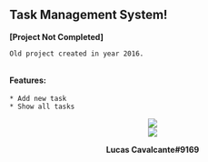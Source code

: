 ## Task Management System!

**[Project Not Completed]**

`Old project created in year 2016.` <br> <br>

**Features:** <br> <br>
`* Add new task` <br>
`* Show all tasks` <br>

<div align="center">
<img src="https://i.imgur.com/rUyHxzI.png"> <br>
<img src="https://vignette.wikia.nocookie.net/r2da/images/d/dd/Discord.png/revision/latest?cb=20170602115338">

**Lucas Cavalcante#9169**

</div>
